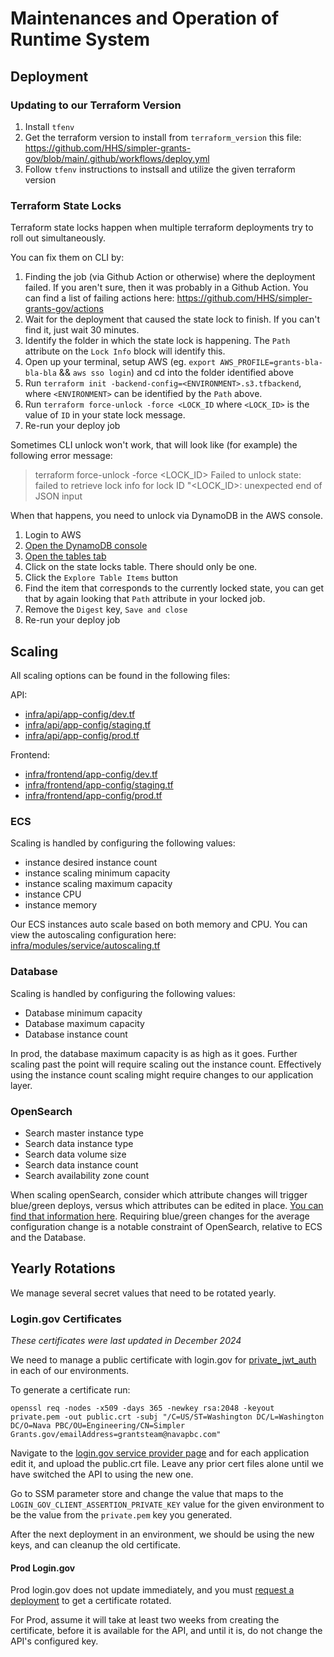 # Maintenances and Operation of Runtime System

## Deployment

### Updating to our Terraform Version

1. Install `tfenv`
2. Get the terraform version to install from `terraform_version` this file: https://github.com/HHS/simpler-grants-gov/blob/main/.github/workflows/deploy.yml
3. Follow `tfenv` instructions to instsall and utilize the given terraform version

### Terraform State Locks

Terraform state locks happen when multiple terraform deployments try to roll out simultaneously.

You can fix them on CLI by:

1. Finding the job (via Github Action or otherwise) where the deployment failed. If you aren't sure, then it was probably in a Github Action. You can find a list of failing actions here: https://github.com/HHS/simpler-grants-gov/actions
2. Wait for the deployment that caused the state lock to finish. If you can't find it, just wait 30 minutes.
3. Identify the folder in which the state lock is happening. The `Path` attribute on the `Lock Info` block will identify this.
4. Open up your terminal, setup AWS (eg. `export AWS_PROFILE=grants-bla-bla-bla` && `aws sso login`) and cd into the folder identified above
5. Run `terraform init -backend-config=<ENVIRONMENT>.s3.tfbackend`, where `<ENVIRONMENT>` can be identified by the `Path` above.
6. Run `terraform force-unlock -force <LOCK_ID` where `<LOCK_ID>` is the value of `ID` in your state lock message.
7. Re-run your deploy job

Sometimes CLI unlock won't work, that will look like (for example) the following error message:

> terraform force-unlock -force <LOCK_ID>
> Failed to unlock state: failed to retrieve lock info for lock ID "<LOCK_ID>: unexpected end of JSON input

When that happens, you need to unlock via DynamoDB in the AWS console.

1. Login to AWS
2. [Open the DynamoDB console](https://us-east-1.console.aws.amazon.com/dynamodbv2/home?region=us-east-1)
3. [Open the tables tab](https://us-east-1.console.aws.amazon.com/dynamodbv2/home?region=us-east-1#tables)
4. Click on the state locks table. There should only be one.
5. Click the `Explore Table Items` button
6. Find the item that corresponds to the currently locked state, you can get that by again looking that `Path` attribute in your locked job.
7. Remove the `Digest` key, `Save and close`
8. Re-run your deploy job

## Scaling

All scaling options can be found in the following files:

API:

- [infra/api/app-config/dev.tf](infra/api/app-config/dev.tf)
- [infra/api/app-config/staging.tf](infra/api/app-config/staging.tf)
- [infra/api/app-config/prod.tf](infra/api/app-config/prod.tf)

Frontend:

- [infra/frontend/app-config/dev.tf](infra/frontend/app-config/dev.tf)
- [infra/frontend/app-config/staging.tf](infra/frontend/app-config/staging.tf)
- [infra/frontend/app-config/prod.tf](infra/frontend/app-config/prod.tf)

### ECS

Scaling is handled by configuring the following values:

- instance desired instance count
- instance scaling minimum capacity
- instance scaling maximum capacity
- instance CPU
- instance memory

Our ECS instances auto scale based on both memory and CPU. You can view the autoscaling configuration
here: [infra/modules/service/autoscaling.tf](infra/modules/service/autoscaling.tf)

### Database

Scaling is handled by configuring the following values:

- Database minimum capacity
- Database maximum capacity
- Database instance count

In prod, the database maximum capacity is as high as it goes. Further scaling past the point will require scaling
out the instance count. Effectively using the instance count scaling might require changes to our application layer.

### OpenSearch

- Search master instance type
- Search data instance type
- Search data volume size
- Search data instance count
- Search availability zone count

When scaling openSearch, consider which attribute changes will trigger blue/green deploys, versus which attributes
can be edited in place. [You can find that information here](https://docs.aws.amazon.com/opensearch-service/latest/developerguide/managedomains-configuration-changes.html). Requiring blue/green changes for the average configuration change is a
notable constraint of OpenSearch, relative to ECS and the Database.

## Yearly Rotations

We manage several secret values that need to be rotated yearly.

### Login.gov Certificates

*These certificates were last updated in December 2024*

We need to manage a public certificate with login.gov for [private_jwt_auth](https://developers.login.gov/oidc/token/#client_assertion) in each of our environments.

To generate a certificate run:
```shell
openssl req -nodes -x509 -days 365 -newkey rsa:2048 -keyout private.pem -out public.crt -subj "/C=US/ST=Washington DC/L=Washington DC/O=Nava PBC/OU=Engineering/CN=Simpler Grants.gov/emailAddress=grantsteam@navapbc.com"
```

Navigate to the [login.gov service provider page](https://dashboard.int.identitysandbox.gov/service_providers)
and for each application edit it, and upload the public.crt file. Leave any prior cert files alone until we have
switched the API to using the new one.

Go to SSM parameter store and change the value that maps to the `LOGIN_GOV_CLIENT_ASSERTION_PRIVATE_KEY` value
for the given environment to be the value from the `private.pem` key you generated.

After the next deployment in an environment, we should be using the new keys, and can cleanup the old certificate.

#### Prod Login.gov

Prod login.gov does not update immediately, and you must [request a deployment](https://developers.login.gov/production/#changes-to-production-applications) to get a certificate rotated.

For Prod, assume it will take at least two weeks from creating the certificate, before it is available for the API, and until it is, do not change the API's configured key.
